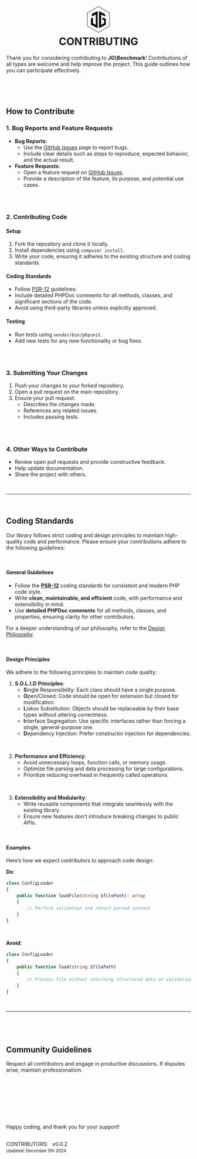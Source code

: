 <h1 align="center">
    <picture picture>
        <source media="(prefers-color-scheme: dark)" srcset="./../docs/media/jamesgober-logo-dark.png">
        <img width="72" height="72" alt="Official brand mark and logo of James Gober. Image shows JG stylish initials encased in a hexagon outline." src="./../docs/media/jamesgober-logo.png">
    </picture>
    <br>
    <b>CONTRIBUTING</b>
</h1>

Thank you for considering contributing to **JG\Benchmark**! Contributions of all types are welcome and help improve the project. This guide outlines how you can participate effectively.

&nbsp;

&nbsp;

## **How to Contribute**

### 1. Bug Reports and Feature Requests
- **Bug Reports**:
  - Use the [GitHub Issues](https://github.com/jamesgober/config/issues) page to report bugs.
  - Include clear details such as steps to reproduce, expected behavior, and the actual result.
- **Feature Requests**:
  - Open a feature request on [GitHub Issues](https://github.com/jamesgober/config/issues).
  - Provide a description of the feature, its purpose, and potential use cases.


##

&nbsp;

### 2. Contributing Code
#### **Setup**
1. Fork the repository and clone it locally.
2. Install dependencies using `composer install`.
3. Write your code, ensuring it adheres to the existing structure and coding standards.

#### **Coding Standards**
- Follow [PSR-12](https://www.php-fig.org/psr/psr-12/) guidelines.
- Include detailed PHPDoc comments for all methods, classes, and significant sections of the code.
- Avoid using third-party libraries unless explicitly approved.

#### **Testing**
- Run tests using `vendor/bin/phpunit`.
- Add new tests for any new functionality or bug fixes.

##

&nbsp;


### 3. Submitting Your Changes
1. Push your changes to your forked repository.
2. Open a pull request on the main repository.
3. Ensure your pull request:
   - Describes the changes made.
   - References any related issues.
   - Includes passing tests.

##

&nbsp;


### 4. Other Ways to Contribute
- Review open pull requests and provide constructive feedback.
- Help update documentation.
- Share the project with others.

&nbsp;

---

&nbsp;

## Coding Standards

Our library follows strict coding and design principles to maintain high-quality code and performance. Please ensure your contributions adhere to the following guidelines:

&nbsp;

#### **General Guidelines**
- Follow the **[PSR-12](https://www.php-fig.org/psr/psr-12/)** coding standards for consistent and modern PHP code style.
- Write **clean, maintainable, and efficient** code, with performance and extensibility in mind.
- Use **detailed PHPDoc comments** for all methods, classes, and properties, ensuring clarity for other contributors.

For a deeper understanding of our philosophy, refer to the [Design Philosophy](./../docs/DESIGN_PHILOSOPHY.md).

&nbsp;

#### **Design Principles**
We adhere to the following principles to maintain code quality:
1. **S.O.L.I.D Principles**:
   - **S**ingle Responsibility: Each class should have a single purpose.
   - **O**pen/Closed: Code should be open for extension but closed for modification.
   - **L**iskov Substitution: Objects should be replaceable by their base types without altering correctness.
   - **I**nterface Segregation: Use specific interfaces rather than forcing a single, general-purpose one.
   - **D**ependency Injection: Prefer constructor injection for dependencies.

&nbsp;

2. **Performance and Efficiency**:
   - Avoid unnecessary loops, function calls, or memory usage.
   - Optimize file parsing and data processing for large configurations.
   - Prioritize reducing overhead in frequently called operations.

&nbsp;

3. **Extensibility and Modularity**:
   - Write reusable components that integrate seamlessly with the existing library.
   - Ensure new features don't introduce breaking changes to public APIs.

&nbsp;


#### **Examples**
Here’s how we expect contributors to approach code design:

**Do**:
```php
class ConfigLoader
{
    public function loadFile(string $filePath): array
    {
        // Perform validation and return parsed content
    }
}
```

&nbsp;

**Avoid**:
```php
class ConfigLoader
{
    public function load(string $filePath)
    {
        // Process file without returning structured data or validation
    }
}
```

&nbsp;

---

&nbsp;

&nbsp;

## **Community Guidelines**
Respect all contributors and engage in productive discussions. If disputes arise, maintain professionalism.

&nbsp;


&nbsp;

&nbsp;

&nbsp;

Happy coding, and thank you for your support!

##

<p>
    CONTRIBUTORS: &nbsp; v0.0.2
    <br>
    <small>Updated: December 5th 2024</small>
</p>
